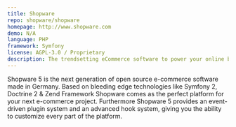 ```yaml
---
title: Shopware
repo: shopware/shopware
homepage: http://www.shopware.com
demo: N/A
language: PHP
framework: Symfony
license: AGPL-3.0 / Proprietary
description: The trendsetting eCommerce software to power your online business.
---
```


Shopware 5 is the next generation of open source e-commerce software made in Germany. Based on bleeding edge technologies like Symfony 2, Doctrine 2 & Zend Framework Shopware comes as the perfect platform for your next e-commerce project. Furthermore Shopware 5 provides an event-driven plugin system and an advanced hook system, giving you the ability to customize every part of the platform.
